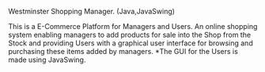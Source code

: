 Westminster Shopping Manager. (Java,JavaSwing)

This is a E-Commerce Platform for Managers and Users.
An online shopping system enabling managers to add products for sale into the Shop from the Stock  and providing Users with a  graphical user interface for browsing and purchasing these items added by managers.
  *The GUI for the Users is made using JavaSwing.
